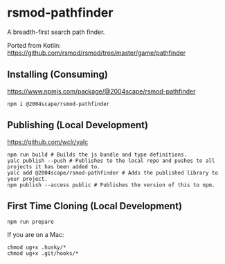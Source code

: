 # rsmod-pathfinder
A breadth-first search path finder.

Ported from Kotlin: https://github.com/rsmod/rsmod/tree/master/game/pathfinder

## Installing (Consuming)
https://www.npmjs.com/package/@2004scape/rsmod-pathfinder

```shell
npm i @2004scape/rsmod-pathfinder
```

## Publishing (Local Development)
https://github.com/wclr/yalc

```shell
npm run build # Builds the js bundle and type definitions.
yalc publish --push # Publishes to the local repo and pushes to all projects it has been added to.
yalc add @2004scape/rsmod-pathfinder # Adds the published library to your project. 
npm publish --access public # Publishes the version of this to npm.
```

## First Time Cloning  (Local Development)
```shell
npm run prepare
```

If you are on a Mac:
```shell
chmod ug+x .husky/*
chmod ug+x .git/hooks/*
```
